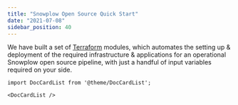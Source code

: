 ```yaml
---
title: "Snowplow Open Source Quick Start"
date: "2021-07-08"
sidebar_position: 40
---
```


We have built a set of [Terraform](https://registry.terraform.io/namespaces/snowplow-devops) modules, which automates the setting up & deployment of the required infrastructure & applications for an operational Snowplow open source pipeline, with just a handful of input variables required on your side.

```mdx-code-block
import DocCardList from '@theme/DocCardList';

<DocCardList />
```
